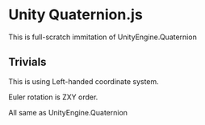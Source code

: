 # Unity Quaternion.js

This is full-scratch immitation of UnityEngine.Quaternion

## Trivials

This is using Left-handed coordinate system.

Euler rotation is ZXY order.

All same as UnityEngine.Quaternion
